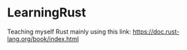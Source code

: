 # LearningRust
Teaching myself Rust mainly using this link: https://doc.rust-lang.org/book/index.html
